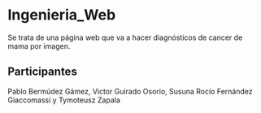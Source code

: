 # Ingenieria_Web
Se trata de una página web que va a hacer diagnósticos de cancer de mama por imagen.

## Participantes
Pablo Bermúdez Gámez, Victor Guirado Osorio, Susuna Rocío Fernández Giaccomassi y Tymoteusz Zapala
